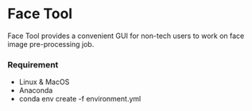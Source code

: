 # Face Tool

Face Tool provides a convenient GUI for non-tech users to work on face image pre-processing job.

### Requirement
- Linux & MacOS
- Anaconda
- conda env create -f environment.yml
